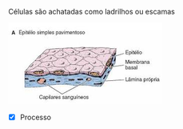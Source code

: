 Células são achatadas como ladrilhos ou escamas

![](Imagens/Pasted%20image%2020201006191314.png)

- [x] Processo 
